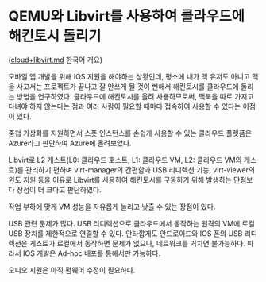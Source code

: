# QEMU와 Libvirt를 사용하여 클라우드에 해킨토시 돌리기
([cloud+libvirt.md](cloud+libvirt.md) 한국어 개요)

모바일 앱 개발을 위해 IOS 지원을 해야하는 상황인데, 평소에 내가 맥 유저도 아니고
맥을 사고서는 프로젝트가 끝나고 잘 안쓰게 될 것이 뻔해서 해킨토시를 클라우드에
돌리는 방법을 연구하였다. 클라우드에 해킨토시를 올려 사용하므로써, 맥북을 따로
가지고 다녀야 하지 않는다는 점과 여러 사람이 필요할 때마다 접속하여 사용할 수
있다는 이점이 있다.

중첩 가상화를 지원하면서 스폿 인스턴스를 손쉽게 사용할 수 있는 클라우드 플렛폼은
Azure라고 판단하여 Azure에 올려보았다.

Libvirt로 L2 게스트(L0: 클라우드 호스트, L1: 클라우드 VM, L2: 클라우드 VM의
게스트)를 관리하기 편하며 virt-manager의 간편함과 USB 리디렉션 기능,
virt-viewer의 윈도 지원 등을 이유로 Libvirt를 사용하여 해킨토시를 구동하기 위해
발생하는 단점보다 장점이 더 크다고 판단하였다.

작업 부하에 맞게 VM 성능을 자유롭게 늘리고 낮출 수 있는 장점이 있다.

USB 관련 문제가 많다. USB 리디렉션으로 클라우드에서 동작하는 원격의 VM에 로컬
USB 장치를 제한적으로 연결할 수 있다. 안타깝게도 안드로이드와 IOS 폰의 USB
리디렉션은 게스트가 로컬에서 동작하면 문제가 없으나, 네트워크를 거치면
불가능하다. 따라서 IOS 개발은 Ad-hoc 배포를 통해서만 가능하다.

오디오 지원은 아직 펌웨어 수정이 필요하다.
